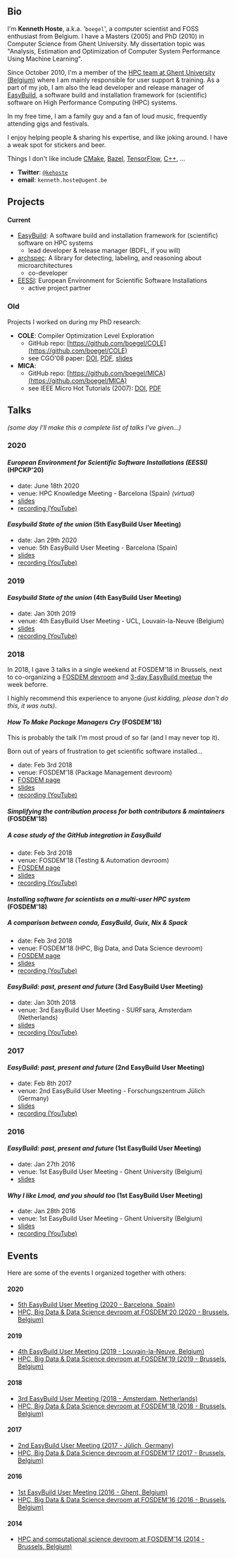 ## Bio

I'm **Kenneth Hoste**, a.k.a. '`boegel`', a computer scientist and FOSS enthusiast from Belgium. I have a Masters (2005) and PhD (2010) in Computer Science from Ghent University. My dissertation topic was "Analysis, Estimation and Optimization of Computer System Performance Using Machine Learning".

Since October 2010, I'm a member of the [HPC team at Ghent University (Belgium)](https://www.ugent.be/hpc/) where I am mainly responsible for user support & training. As a part of my job, I am also the lead developer and release manager of [EasyBuild](https://easybuilders.github.io/easybuild/), a software build and installation framework for (scientific) software on High Performance Computing (HPC) systems.

In my free time, I am a family guy and a fan of loud music, frequently attending gigs and festivals.

I enjoy helping people & sharing his expertise, and like joking around. I have a weak spot for stickers and beer.

Things I don't like include [CMake](https://cmake.org/), [Bazel](https://bazel.build/), [TensorFlow](https://tensorflow.org/), [C++](https://isocpp.org/), ...

* **Twitter**: [`@kehoste`](https://twitter.com/kehoste)
* **email**: `kenneth.hoste@ugent.be`

## Projects

#### Current

* [EasyBuild](https://easybuilders.github.io/easybuild/): A software build and installation framework for (scientific) software on HPC systems
  * lead developer & release manager (BDFL, if you will)
* [archspec](https://github.com/archspec/): A library for detecting, labeling, and reasoning about microarchitectures
  * co-developer
* [EESSI](https://github.com/EESSI/): European Environment for Scientific Software Installations
  * active project partner

### Old

Projects I worked on during my PhD research:

* **COLE**: Compiler Optimization Level Exploration
  * GitHub repo: [https://github.com/boegel/COLE](https://github.com/boegel/COLE)
  * see CGO'08 paper: [DOI](http://dx.doi.org/10.1145/1356058.1356080), [PDF](https://users.ugent.be/~kehoste/ELIS/pub/hoste08cole_CGO08_paper.pdf), [slides](https://users.ugent.be/~kehoste/ELIS/presentations/hoste08cole_CGO-2008_presentation.pdf)
* **MICA**:
  * GitHub repo: [https://github.com/boegel/MICA](https://github.com/boegel/MICA)
  * see IEEE Micro Hot Tutorials (2007): [DOI](https://doi.org/10.1109/MM.2007.56), [PDF](https://users.ugent.be/~kehoste/ELIS/pub/hoste07microarchitecture_IEEE-MICRO-Hot-Tutorials_paper.pdf)

## Talks

*(some day I'll make this a complete list of talks I've given...)*

### 2020

#### *European Environment for Scientific Software Installations (EESSI)* (HPCKP'20)

* date: June 18th 2020
* venue: HPC Knowledge Meeting - Barcelona (Spain) *(virtual)*
* [slides](https://users.ugent.be/~kehoste/EESSI_HPCKP20_20200618.pdf)
* [recording (YouTube)](https://www.youtube.com/watch?v=nihAG_Y2l9o)

#### *Easybuild State of the union* (5th EasyBuild User Meeting)

* date: Jan 29th 2020
* venue: 5th EasyBuild User Meeting - Barcelona (Spain)
* [slides](https://users.ugent.be/~kehoste/eum20/eum20_00_state_of_the_union.pdf)
* [recording (YouTube)](https://www.youtube.com/watch?v=ppKVsnwba7)

### 2019

#### *Easybuild State of the union* (4th EasyBuild User Meeting)

* date: Jan 30th 2019
* venue: 4th EasyBuild User Meeting - UCL, Louvain-la-Neuve (Belgium)
* [slides](https://indico.cism.ucl.ac.be/event/4/contributions/8/attachments/24/52/EasyBuild_20190130_state-of-the-union.pdf)
* [recording (YouTube)](https://www.youtube.com/watch?v=P2s2p5uIY0M)

### 2018

In 2018, I gave 3 talks in a single weekend at FOSDEM'18 in Brussels, next to co-organizing a [FOSDEM devroom](https://archive.fosdem.org/2018/schedule/track/hpc,_big_data,_and_data_science/) and [3-day EasyBuild meetup](https://github.com/easybuilders/easybuild/wiki/3rd-EasyBuild-User-Meeting) the week beforre.

I highly recommend this experience to anyone *(just kidding, please don't do this, it was nuts)*.

#### *How To Make Package Managers Cry* (FOSDEM'18)

This is probably the talk I'm most proud of so far (and I may never top it).

Born out of years of frustration to get scientific software installed...

* date: Feb 3rd 2018
* venue: FOSDEM'18 (Package Management devroom)
* [FOSDEM page](https://archive.fosdem.org/2018/schedule/event/how_to_make_package_managers_cry/)
* [slides](https://archive.fosdem.org/2018/schedule/event/how_to_make_package_managers_cry/attachments/slides/2297/export/events/attachments/how_to_make_package_managers_cry/slides/2297/how_to_make_package_managers_cry.pdf)
* [recording (YouTube)](https://www.youtube.com/watch?v=NSemlYagjIU)

#### *Simplifying the contribution process for both contributors & maintainers* (FOSDEM'18)

##### A case study of the GitHub integration in EasyBuild

* date: Feb 3rd 2018
* venue: FOSDEM'18 (Testing & Automation devroom)
* [FOSDEM page](https://archive.fosdem.org/2018/schedule/event/contributor_automation/)
* [slides](https://archive.fosdem.org/2018/schedule/event/contributor_automation/attachments/slides/2272/export/events/attachments/contributor_automation/slides/2272/simplifying_the_contribution_process_fosdem18.pdf)
* [recording (YouTube)](https://www.youtube.com/watch?v=OcJB_Yc8kFM)

#### *Installing software for scientists on a multi-user HPC system* (FOSDEM'18)

##### A comparison between conda, EasyBuild, Guix, Nix & Spack

* date: Feb 3rd 2018
* venue: FOSDEM'18 (HPC, Big Data, and Data Science devroom)
* [FOSDEM page](https://archive.fosdem.org/2018/schedule/event/installing_software_for_scientists/)
* [slides](https://archive.fosdem.org/2018/schedule/event/installing_software_for_scientists/attachments/slides/2437/export/events/attachments/installing_software_for_scientists/slides/2437/20180204_installing_software_for_scientists.pdf)
* [recording (YouTube)](https://www.youtube.com/watch?v=ZYXkzecfC3c)

#### *EasyBuild: past, present and future* (3rd EasyBuild User Meeting)

* date: Jan 30th 2018
* venue: 3rd EasyBuild User Meeting - SURFsara, Amsterdam (Netherlands)
* [slides](http://users.ugent.be/~kehoste/eum18/eum18_easybuild_past_present_future_20180130.pdf)
* [recording (YouTube)](https://www.youtube.com/watch?v=cAlCtQJrdJM)

### 2017

#### *EasyBuild: past, present and future* (2nd EasyBuild User Meeting)

* date: Feb 8th 2017
* venue: 2nd EasyBuild User Meeting - Forschungszentrum Jülich (Germany)
* [slides](http://easybuilders.github.io/easybuild/files/EUM17/20170208-2_EasyBuild_past_present_future.pdf)
* [recording (YouTube)](https://www.youtube.com/watch?v=Zczp0-YaPPI)

### 2016

#### *EasyBuild: past, present and future* (1st EasyBuild User Meeting)

* date: Jan 27th 2016
* venue: 1st EasyBuild User Meeting - Ghent University (Belgium)
* [slides](https://users.ugent.be/~kehoste/EasyBuild_20160127.pdf)

#### *Why I like Lmod, and you should too* (1st EasyBuild User Meeting)

* date: Jan 28th 2016
* venue: 1st EasyBuild User Meeting - Ghent University (Belgium)
* [slides](https://users.ugent.be/~kehoste/Why_I_like_Lmod_20160128.pdf)
* [recording (YouTube)](https://www.youtube.com/watch?v=DYx73k_bMr8)

## Events

Here are some of the events I organized together with others:

#### 2020

* [5th EasyBuild User Meeting (2020 - Barcelona, Spain)](https://github.com/easybuilders/easybuild/wiki/5th-EasyBuild-User-Meeting)
* [HPC, Big Data & Data Science devroom at FOSDEM'20 (2020 - Brussels, Belgium)](https://fosdem.org/2020/schedule/track/hpc_big_data_and_data_science/)

#### 2019

* [4th EasyBuild User Meeting (2019 - Louvain-la-Neuve, Belgium)](https://github.com/easybuilders/easybuild/wiki/4th-EasyBuild-User-Meeting)
* [HPC, Big Data & Data Science devroom at FOSDEM'19 (2019 - Brussels, Belgium)](https://archive.fosdem.org/2019/schedule/track/hpc_big_data_and_data_science/)

#### 2018

* [3rd EasyBuild User Meeting (2018 - Amsterdam, Netherlands)](https://github.com/easybuilders/easybuild/wiki/3rd-EasyBuild-User-Meeting)
* [HPC, Big Data & Data Science devroom at FOSDEM'18 (2018 - Brussels, Belgium)](https://archive.fosdem.org/2018/schedule/track/hpc,_big_data,_and_data_science/)

#### 2017 

* [2nd EasyBuild User Meeting (2017 - Jülich, Germany)](https://github.com/easybuilders/easybuild/wiki/2nd-EasyBuild-User-Meeting)
* [HPC, Big Data & Data Science devroom at FOSDEM'17 (2017 - Brussels, Belgium)](https://archive.fosdem.org/2017/schedule/track/hpc,_big_data_and_data_science/)

#### 2016

* [1st EasyBuild User Meeting (2016 - Ghent, Belgium)](https://github.com/easybuilders/easybuild/wiki/1st-EasyBuild-User-Meeting)
* [HPC, Big Data & Data Science devroom at FOSDEM'16 (2016 - Brussels, Belgium)](https://archive.fosdem.org/2016/schedule/track/hpc,_big_data_and_data_science/)

#### 2014

* [HPC and computational science devroom at FOSDEM'14 (2014 - Brussels, Belgium)](https://archive.fosdem.org/2014/schedule/track/hpc_and_computational_science/)
